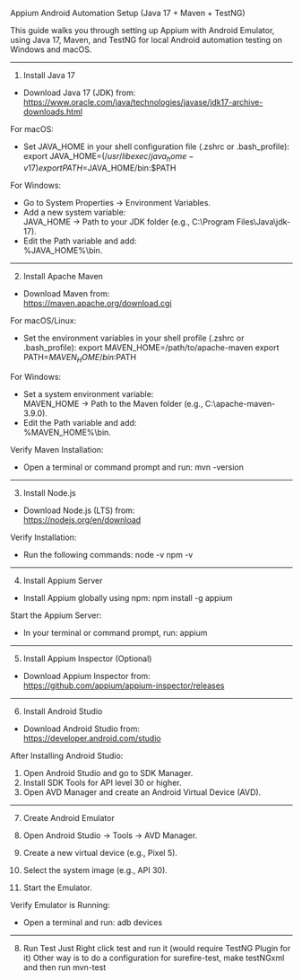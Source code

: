 
Appium Android Automation Setup (Java 17 + Maven + TestNG)

This guide walks you through setting up Appium with Android Emulator, using Java 17, Maven, and TestNG for local Android automation testing on Windows and macOS.

---

1. Install Java 17

- Download Java 17 (JDK) from:  
  https://www.oracle.com/java/technologies/javase/jdk17-archive-downloads.html

For macOS:  
- Set JAVA_HOME in your shell configuration file (.zshrc or .bash_profile):
  export JAVA_HOME=$(/usr/libexec/java_home -v 17)
  export PATH=$JAVA_HOME/bin:$PATH

For Windows:
- Go to System Properties → Environment Variables.
- Add a new system variable:  
  JAVA_HOME → Path to your JDK folder (e.g., C:\Program Files\Java\jdk-17).
- Edit the Path variable and add:  
  %JAVA_HOME%\bin.

---

2. Install Apache Maven

- Download Maven from:  
  https://maven.apache.org/download.cgi

For macOS/Linux:  
- Set the environment variables in your shell profile (.zshrc or .bash_profile):
  export MAVEN_HOME=/path/to/apache-maven
  export PATH=$MAVEN_HOME/bin:$PATH

For Windows:
- Set a system environment variable:  
  MAVEN_HOME → Path to the Maven folder (e.g., C:\apache-maven-3.9.0).
- Edit the Path variable and add:  
  %MAVEN_HOME%\bin.

Verify Maven Installation:
- Open a terminal or command prompt and run:
  mvn -version

---

3. Install Node.js

- Download Node.js (LTS) from:  
  https://nodejs.org/en/download

Verify Installation:
- Run the following commands:
  node -v
  npm -v

---

4. Install Appium Server

- Install Appium globally using npm:
  npm install -g appium

Start the Appium Server:
- In your terminal or command prompt, run:
  appium

---

5. Install Appium Inspector (Optional)

- Download Appium Inspector from:  
  https://github.com/appium/appium-inspector/releases

---

6. Install Android Studio

- Download Android Studio from:  
  https://developer.android.com/studio

After Installing Android Studio:
1. Open Android Studio and go to SDK Manager.
2. Install SDK Tools for API level 30 or higher.
3. Open AVD Manager and create an Android Virtual Device (AVD).

---

7. Create Android Emulator

1. Open Android Studio → Tools → AVD Manager.
2. Create a new virtual device (e.g., Pixel 5).
3. Select the system image (e.g., API 30).
4. Start the Emulator.

Verify Emulator is Running:
- Open a terminal and run:
  adb devices

---

8. Run Test
   Just Right click test and run it (would require TestNG Plugin for it)
   Other way is to do a configuration for surefire-test, make testNGxml and then run mvn-test

